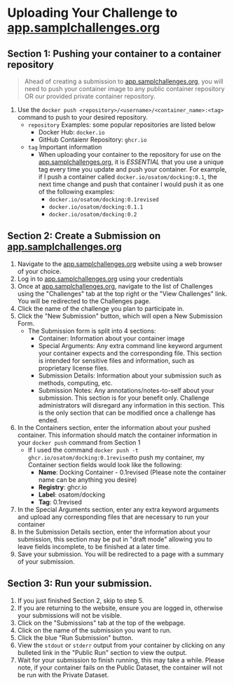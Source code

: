# Uploading Your Challenge to [app.samplchallenges.org](https://app.samplchallenges.org/)

## Section 1: Pushing your container to a container repository
> Ahead of creating a submission to [app.samplchallenges.org](https://app.samplchallenges.org/), you will need to push your container image to any public container repository OR our provided private container repository. 
1. Use the `docker push <repository>/<username>/<container_name>:<tag>` command to push to your desired repository.
   * `repository` Examples: some popular repositories are listed below
     * Docker Hub: `docker.io`
     * GitHub Contaienr Repository: `ghcr.io`
   * `tag` Important information
     * When uploading your container to the repository for use on the [app.samplchallenges.org](https://app.samplchallenges.org/), it is *ESSENTIAL* that you use a unique tag every time you update and push your container. For example, if I push a container called `docker.io/osatom/docking:0.1`, the next time change and push that container I would push it as one of the following examples:
        * `docker.io/osatom/docking:0.1revised`
        * `docker.io/osatom/docking:0.1.1`
        * `docker.io/osatom/docking:0.2`

## Section 2: Create a Submission on [app.samplchallenges.org](https://app.samplchallenges.org/)
1. Navigate to the [app.samplchallenges.org](https://app.samplchallenges.org/) website using a web browser of your choice.
2. Log in to [app.samplchallenges.org](https://app.samplchallenges.org/) using your credentials
3. Once at [app.samplchallenges.org](https://app.samplchallenges.org/), navigate to the list of Challenges using the "Challenges" tab at the top right or the "View Challenges" link. You will be redirected to the Challenges page. 
4. Click the name of the challenge you plan to participate in.
5. Click the "New Submission" button, which will open a New Submission Form. 
   * The Submission form is split into 4 sections: 
     * Container: Information about your container image
     * Special Arguments: Any extra command line keyword argument your container expects and the corresponding file. This section is intended for sensitive files and information, such as proprietary license files. 
     * Submission Details: Information about your submission such as methods, computing, etc.  
     * Submission Notes: Any annotations/notes-to-self about your submission. This section is for your benefit only. Challenge administrators will disregard any information in this section. This is the only section that can be modified once a challenge has ended.
7. In the Containers section, enter the information about your pushed container. This information should match the container information in your `docker push` command from Section 1
   * If I used the command `docker push -t ghcr.io/osatom/docking:0.1revised`to push my container, my Container section fields would look like the following:
      * **Name**: Docking Container - 0.1revised (Please note the container name can be anything you desire)
      * **Registry**: ghcr.io
      * **Label**: osatom/docking
      * **Tag**: 0.1revised
9. In the Special Arguments section, enter any extra keyword arguments and upload any corresponding files that are necessary to run your container
10. In the Submission Details section, enter the information about your submission, this section may be put in "draft mode" allowing you to leave fields incomplete, to be finished at a later time.
11. Save your submission. You will be redirected to a page with a summary of your submission.

## Section 3: Run your submission.
1. If you just finished Section 2, skip to step 5.
2. If you are returning to the website, ensure you are logged in, otherwise your submissions will not be visible.
3. Click on the "Submissions" tab at the top of the webpage.
4. Click on the name of the submission you want to run.
5. Click the blue "Run Submission" button. 
6. View the `stdout` or `stderr` output from your container by clicking on any bulleted link in the "Public Run" section to view the output.
7. Wait for your submission to finish running, this may take a while. Please note, if your container fails on the Public Dataset, the container will not be run with the Private Dataset.

